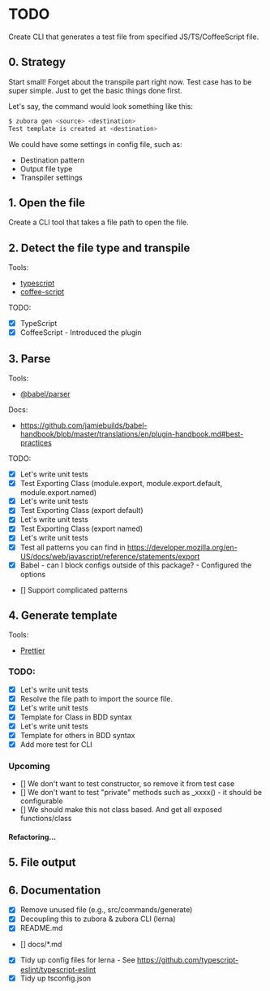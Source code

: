 # TODO

Create CLI that generates a test file from specified JS/TS/CoffeeScript file.

## 0. Strategy

Start small! Forget about the transpile part right now. Test case has to be super simple. Just to get the basic things done first.

Let's say, the command would look something like this:

```sh
$ zubora gen <source> <destination>
Test template is created at <destination>
```

We could have some settings in config file, such as:

- Destination pattern
- Output file type
- Transpiler settings

## 1. Open the file

Create a CLI tool that takes a file path to open the file.

## 2. Detect the file type and transpile

Tools:

- [typescript](https://www.typescriptlang.org/)
- [coffee-script](http://coffeescript.org/)

TODO:

- [x] TypeScript
- [x] CoffeeScript - Introduced the plugin

## 3. Parse

Tools:

- [@babel/parser](https://babeljs.io/docs/en/babel-parser)

Docs:

- <https://github.com/jamiebuilds/babel-handbook/blob/master/translations/en/plugin-handbook.md#best-practices>

TODO:

- [x] Let's write unit tests
- [x] Test Exporting Class (module.export, module.export.default, module.export.named)
- [x] Let's write unit tests
- [x] Test Exporting Class (export default)
- [x] Let's write unit tests
- [x] Test Exporting Class (export named)
- [x] Let's write unit tests
- [x] Test all patterns you can find in <https://developer.mozilla.org/en-US/docs/web/javascript/reference/statements/export>
- [x] Babel - can I block configs outside of this package? - Configured the options
- [] Support complicated patterns

## 4. Generate template

Tools:

- [Prettier](https://prettier.io/)

### TODO:

- [x] Let's write unit tests
- [x] Resolve the file path to import the source file.
- [x] Let's write unit tests
- [x] Template for Class in BDD syntax
- [x] Let's write unit tests
- [x] Template for others in BDD syntax
- [x] Add more test for CLI

### Upcoming

- [] We don't want to test constructor, so remove it from test case
- [] We don't want to test "private" methods such as \_xxxx() - it should be configurable
- [] We should make this not class based. And get all exposed functions/class

#### Refactoring...

## 5. File output

## 6. Documentation

- [x] Remove unused file (e.g., src/commands/generate)
- [x] Decoupling this to zubora & zubora CLI (lerna)
- [x] README.md
- [] docs/\*.md
- [x] Tidy up config files for lerna - See <https://github.com/typescript-eslint/typescript-eslint>
- [x] Tidy up tsconfig.json
